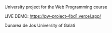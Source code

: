University project for the Web Programming course

LIVE DEMO: https://pw-proiect-4bd1.vercel.app/

Dunarea de Jos University of Galati
